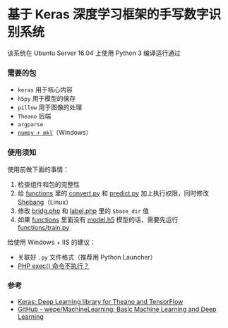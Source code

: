 # 基于 Keras 深度学习框架的手写数字识别系统

该系统在 Ubuntu Server 16.04 上使用 Python 3 编译运行通过

### 需要的包

 * `keras` 用于核心内容
 * `h5py` 用于模型的保存
 * `pillow` 用于图像的处理
 * `Theano` 后端
 * `argparse`
 * [`numpy + mkl`](http://www.lfd.uci.edu/~gohlke/pythonlibs/#numpy)（Windows）

### 使用须知

使用前做下面的事情：

 1. 检查组件和包的完整性
 2. 给 [functions](/functions) 里的 [convert.py](/functions/convert.py) 和 [predict.py](/functions/predict.py) 加上执行权限，同时修改  [Shebang](https://zh.wikipedia.org/wiki/Shebang)（Linux）
 4. 修改 [bridg.php](/bridg.php) 和 [label.php](/label.php) 里的 `$base_dir` 值
 5. 如果 [functions](/functions) 里面没有 [model.h5](/functions/model.h5) 模型的话，需要先运行 [functions/train.py](/functions/train.py)

给使用 Windows + IIS 的建议：

 * 关联好 `.py` 文件格式（推荐用 Python Launcher）
 * [PHP exec() 命令不执行？](http://stackoverflow.com/questions/39240196/php-exec-command-not-executing)

### 参考

 * [Keras: Deep Learning library for Theano and TensorFlow](https://keras.io/)
 * [GitHub - wepe/MachineLearning: Basic Machine Learning and Deep Learning](https://github.com/wepe/MachineLearning)
